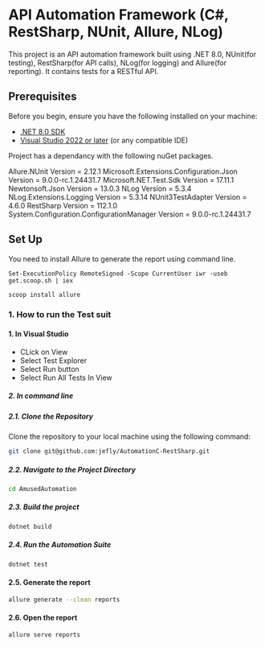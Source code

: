 # API Automation Framework (C#, RestSharp, NUnit, Allure, NLog)

This project is an API automation framework built using .NET 8.0, NUnit(for testing), RestSharp(for API calls), NLog(for logging) and Allure(for reporting). It contains tests for a RESTful API.

## Prerequisites

Before you begin, ensure you have the following installed on your machine:

- [.NET 8.0 SDK](https://dotnet.microsoft.com/download/dotnet/8.0)
- [Visual Studio 2022 or later](https://visualstudio.microsoft.com/vs/) (or any compatible IDE)

Project has a dependancy with the following nuGet packages.

Allure.NUnit Version = 2.12.1 Microsoft.Extensions.Configuration.Json Version = 9.0.0-rc.1.24431.7
Microsoft.NET.Test.Sdk Version = 17.11.1 Newtonsoft.Json Version = 13.0.3 NLog Version = 5.3.4 NLog.Extensions.Logging Version = 5.3.14 NUnit3TestAdapter Version = 4.6.0 RestSharp Version = 112.1.0 System.Configuration.ConfigurationManager Version = 9.0.0-rc.1.24431.7

## Set Up

You need to install Allure to generate the report using command line.

```
Set-ExecutionPolicy RemoteSigned -Scope CurrentUser iwr -useb get.scoop.sh | iex
```
```
scoop install allure
```

### 1. How to run the Test suit

#### 1. In Visual Studio
- CLick on View
- Select Test Explorer
- Select Run button
- Select Run All Tests In View

##### 2. In command line

##### 2.1. Clone the Repository

Clone the repository to your local machine using the following command:

```bash
git clone git@github.com:jefly/AutomationC-RestSharp.git
```

##### 2.2. Navigate to the Project Directory
```bash
cd AmusedAutomation
```

##### 2.3. Build the project 
```bash
dotnet build
```

##### 2.4. Run the Automation Suite 
```bash
dotnet test
```

#### 2.5. Generate the report 
```bash
allure generate --clean reports
```

#### 2.6. Open the report 
```bash
allure serve reports
```
